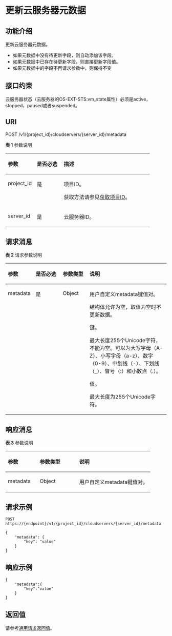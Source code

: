 # 更新云服务器元数据<a name="ZH-CN_TOPIC_0122110044"></a>

## 功能介绍<a name="section61558535185333"></a>

更新云服务器元数据。

-   如果元数据中没有待更新字段，则自动添加该字段。
-   如果元数据中已存在待更新字段，则直接更新字段值。
-   如果元数据中的字段不再请求参数中，则保持不变

## 接口约束<a name="zh-cn_topic_0057973153_section32752180"></a>

云服务器状态（云服务器的OS-EXT-STS:vm\_state属性）必须是active，stopped，paused或者suspended。

## URI<a name="section47451206185333"></a>

POST /v1/\{project\_id\}/cloudservers/\{server\_id\}/metadata

**表 1**  参数说明

<a name="table18618337185333"></a>
<table><thead align="left"><tr id="row17183202185333"><th class="cellrowborder" valign="top" width="19.99%" id="mcps1.2.4.1.1"><p id="p49662088185333"><a name="p49662088185333"></a><a name="p49662088185333"></a>参数</p>
</th>
<th class="cellrowborder" valign="top" width="18.67%" id="mcps1.2.4.1.2"><p id="p63206191185333"><a name="p63206191185333"></a><a name="p63206191185333"></a>是否必选</p>
</th>
<th class="cellrowborder" valign="top" width="61.339999999999996%" id="mcps1.2.4.1.3"><p id="p19427838185333"><a name="p19427838185333"></a><a name="p19427838185333"></a>描述</p>
</th>
</tr>
</thead>
<tbody><tr id="row30151070185333"><td class="cellrowborder" valign="top" width="19.99%" headers="mcps1.2.4.1.1 "><p id="p26317623185333"><a name="p26317623185333"></a><a name="p26317623185333"></a>project_id</p>
</td>
<td class="cellrowborder" valign="top" width="18.67%" headers="mcps1.2.4.1.2 "><p id="p51352688185333"><a name="p51352688185333"></a><a name="p51352688185333"></a>是</p>
</td>
<td class="cellrowborder" valign="top" width="61.339999999999996%" headers="mcps1.2.4.1.3 "><p id="p37593705"><a name="p37593705"></a><a name="p37593705"></a>项目ID。</p>
<p id="p1180512217438"><a name="p1180512217438"></a><a name="p1180512217438"></a>获取方法请参见<a href="获取项目ID.md">获取项目ID</a>。</p>
</td>
</tr>
<tr id="row56472316185333"><td class="cellrowborder" valign="top" width="19.99%" headers="mcps1.2.4.1.1 "><p id="p10854909185333"><a name="p10854909185333"></a><a name="p10854909185333"></a>server_id</p>
</td>
<td class="cellrowborder" valign="top" width="18.67%" headers="mcps1.2.4.1.2 "><p id="p6832475185333"><a name="p6832475185333"></a><a name="p6832475185333"></a>是</p>
</td>
<td class="cellrowborder" valign="top" width="61.339999999999996%" headers="mcps1.2.4.1.3 "><p id="p16559613185333"><a name="p16559613185333"></a><a name="p16559613185333"></a><span id="text108621183710"><a name="text108621183710"></a><a name="text108621183710"></a>云服务器</span>ID。</p>
</td>
</tr>
</tbody>
</table>

## 请求消息<a name="section14818796185333"></a>

**表 2**  请求参数说明

<a name="table52485804185333"></a>
<table><thead align="left"><tr id="row22430249185333"><th class="cellrowborder" valign="top" width="15.229999999999999%" id="mcps1.2.5.1.1"><p id="p4910858185333"><a name="p4910858185333"></a><a name="p4910858185333"></a>参数</p>
</th>
<th class="cellrowborder" valign="top" width="17.29%" id="mcps1.2.5.1.2"><p id="p62235249185333"><a name="p62235249185333"></a><a name="p62235249185333"></a>是否必选</p>
</th>
<th class="cellrowborder" valign="top" width="16.74%" id="mcps1.2.5.1.3"><p id="p7890371185333"><a name="p7890371185333"></a><a name="p7890371185333"></a>参数类型</p>
</th>
<th class="cellrowborder" valign="top" width="50.739999999999995%" id="mcps1.2.5.1.4"><p id="p35140330185333"><a name="p35140330185333"></a><a name="p35140330185333"></a>说明</p>
</th>
</tr>
</thead>
<tbody><tr id="row27794510185333"><td class="cellrowborder" valign="top" width="15.229999999999999%" headers="mcps1.2.5.1.1 "><p id="p36762838185333"><a name="p36762838185333"></a><a name="p36762838185333"></a>metadata</p>
</td>
<td class="cellrowborder" valign="top" width="17.29%" headers="mcps1.2.5.1.2 "><p id="p24999915185333"><a name="p24999915185333"></a><a name="p24999915185333"></a>是</p>
</td>
<td class="cellrowborder" valign="top" width="16.74%" headers="mcps1.2.5.1.3 "><p id="p11727220185333"><a name="p11727220185333"></a><a name="p11727220185333"></a>Object</p>
</td>
<td class="cellrowborder" valign="top" width="50.739999999999995%" headers="mcps1.2.5.1.4 "><p id="p26317995185333"><a name="p26317995185333"></a><a name="p26317995185333"></a>用户自定义metadata键值对。</p>
<p id="p8262254217"><a name="p8262254217"></a><a name="p8262254217"></a>结构体允许为空，取值为空时不更新数据。</p>
<p id="p107432571608"><a name="p107432571608"></a><a name="p107432571608"></a>键。</p>
<p id="p1974335720010"><a name="p1974335720010"></a><a name="p1974335720010"></a>最大长度255个Unicode字符，不能为空。可以为大写字母（A-Z）、小写字母（a-z）、数字（0-9）、中划线（-）、下划线（_）、冒号（:）和小数点（.）。</p>
<p id="p524315313116"><a name="p524315313116"></a><a name="p524315313116"></a>值。</p>
<p id="p124313316112"><a name="p124313316112"></a><a name="p124313316112"></a>最大长度为255个Unicode字符。</p>
</td>
</tr>
</tbody>
</table>

## 响应消息<a name="section22254218185333"></a>

**表 3**  参数说明

<a name="table48150236185333"></a>
<table><thead align="left"><tr id="row64499137185333"><th class="cellrowborder" valign="top" width="21.93%" id="mcps1.2.4.1.1"><p id="p57047574185333"><a name="p57047574185333"></a><a name="p57047574185333"></a>参数</p>
</th>
<th class="cellrowborder" valign="top" width="27.189999999999998%" id="mcps1.2.4.1.2"><p id="p57450759185333"><a name="p57450759185333"></a><a name="p57450759185333"></a>参数类型</p>
</th>
<th class="cellrowborder" valign="top" width="50.88%" id="mcps1.2.4.1.3"><p id="p22999934185333"><a name="p22999934185333"></a><a name="p22999934185333"></a>说明</p>
</th>
</tr>
</thead>
<tbody><tr id="row51055328185333"><td class="cellrowborder" valign="top" width="21.93%" headers="mcps1.2.4.1.1 "><p id="p41840919185333"><a name="p41840919185333"></a><a name="p41840919185333"></a>metadata</p>
</td>
<td class="cellrowborder" valign="top" width="27.189999999999998%" headers="mcps1.2.4.1.2 "><p id="p33671307185333"><a name="p33671307185333"></a><a name="p33671307185333"></a>Object</p>
</td>
<td class="cellrowborder" valign="top" width="50.88%" headers="mcps1.2.4.1.3 "><p id="p51647808185333"><a name="p51647808185333"></a><a name="p51647808185333"></a>用户自定义metadata键值对。</p>
</td>
</tr>
</tbody>
</table>

## 请求示例<a name="section7698444111410"></a>

```
POST https://{endpoint}/v1/{project_id}/cloudservers/{server_id}/metadata
```

```
{
    "metadata": {
        "key": "value"
    }
}
```

## 响应示例<a name="section1877694911416"></a>

```
{
    "metadata":{
        "key":"value"
    }
} 
```

## 返回值<a name="section46706088185333"></a>

请参考[通用请求返回值](通用请求返回值.md)。

